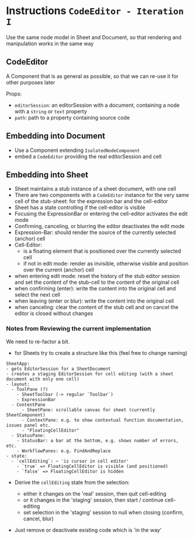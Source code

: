 # Instructions `CodeEditor - Iteration I`

Use the same node model in Sheet and Document, so that rendering and manipulation works in the same way

## CodeEditor

A Component that is as general as possible, so that we can re-use it for other purposes later

Props:
  - `editorSession`: an editorSession with a document, containing a node with a `string` or `text` property
  - `path`: path to a property containing source code

## Embedding into Document

- Use a Component extending `IsolatedNodeComponent`
- embed a `CodeEditor` providing the real editorSession and cell

## Embedding into Sheet

- Sheet maintains a stub instance of a sheet document, with one cell
- There are two components with a `CodeEditor` instance for the very same
  cell of the stub-sheet: for the expression bar and the cell-editor
- Sheet has a state controlling if the cell-editor is visible
- Focusing the ExpressionBar or entering the cell-editor activates the edit mode
- Confirming, canceling, or blurring the editor deactivates the edit mode
- Expression-Bar: should render the source of the currently selected (anchor) cell
- Cell-Editor:
  - is a floating element that is positioned over the currently selected cell
  - if not in edit mode: render as invisible, otherwise visible and position over the current (anchor) cell
- when entering edit mode: reset the history of the stub editor session and set the content of the stub-cell to the content of the original cell
- when confirming (enter): write the content into the original cell and select the next cell
- when leaving (enter or blur): write the content into the original cell
- when canceling: clear the content of the stub cell and on cancel the editor is closed without changes

### Notes from Reviewing the current implementation

We need to re-factor a bit.

- for Sheets try to create a structure like this (feel free to change naming)
```
SheetApp:
- gets EditorSession for a SheetDocument
- creates a staging EditorSession for cell editing (with a sheet document with only one cell)
- layout:
  - ToolPane (?)
    - SheetToolbar (-> regular `Toolbar`)
    - ExpressionBar
  - ContentPane
      - SheetPane: scrollable canvas for sheet (currently SheetComponent)
      - ContextPane: e.g. to show contextual function documentation, issues panel etc.
      - "FloatingCellEditor"
  - StatusPane:
    - StatusBar: a bar at the bottom, e.g. shows number of errors, etc.
    - WorkflowPanes: e.g. FindAndReplace
- state:
  - `cellEditing`: ~ 'is cursor in cell editor'
    - `true` => FloatingCellEditor is visible (and positioned)
    - `false` => FloatingCellEditor is hidden
```

- Derive the `cellEditing` state from the selection:
  - either it changes on the 'real' session, then quit cell-editing
  - or it changes in the 'staging' session, then start / continue cell-editing
  - set selection in the 'staging' session to null when closing (confirm, cancel, blur)

- Just remove or deactivate existing code which is 'in the way'